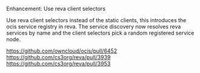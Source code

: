 Enhancement: Use reva client selectors

Use reva client selectors instead of the static clients, this introduces the ocis service registry in reva.
The service discovery now resolves reva services by name and the client selectors pick a random registered service node.

https://github.com/owncloud/ocis/pull/6452
https://github.com/cs3org/reva/pull/3939
https://github.com/cs3org/reva/pull/3953
